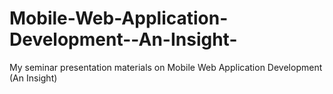 Mobile-Web-Application-Development--An-Insight-
===============================================

My seminar presentation materials on Mobile Web Application Development (An Insight)
